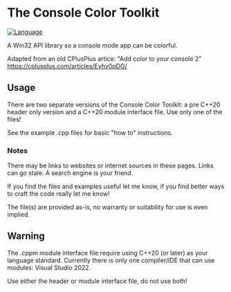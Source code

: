 # The Console Color Toolkit
[![Language](https://img.shields.io/badge/Language-C%2B%2B%20%26%20C%2B%2B20%2C%20Win32-blue)](https://github.com/GeorgePimpleton/misc_files/)

A Win32 API library so a console mode app can be colorful.

Adapted from an old CPlusPlus artice: "Add color to your console 2" https://cplusplus.com/articles/Eyhv0pDG/

## Usage
There are two separate versions of the Console Color Toolkit: a pre C++20 header only version and a C++20 module interface file.  Use only one of the files!

See the example .cpp files for basic "how to" instructions.

### Notes
There may be links to websites or internet sources in these pages. Links can go stale. A search engine is your friend.

If you find the files and examples useful let me know, if you find better ways to craft the code really let me know!

The file(s) are provided as-is, no warranty or suitability for use is even implied.

## Warning
The .cppm module interface file require using C++20 (or later) as your language standard.  Currently there is only one compiler/IDE that can use modules: Visual Studio 2022.

Use either the header or module interface file, do not use both!

